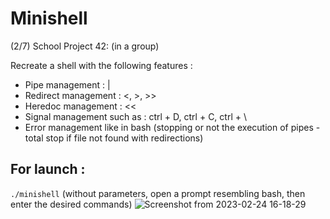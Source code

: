 # Minishell

(2/7) School Project 42: (in a group)

Recreate a shell with the following features :

- Pipe management : | 
- Redirect management : <, >, >>
- Heredoc management : <<
- Signal management such as : ctrl + D, ctrl + C, ctrl + \
- Error management like in bash (stopping or not the execution of pipes - total stop if file not found with redirections)

## For launch :

```./minishell``` (without parameters, open a prompt resembling bash, then enter the desired commands)
![Screenshot from 2023-02-24 16-18-29](https://user-images.githubusercontent.com/88725985/221216012-ff0c408e-3cc6-43f2-b397-db2bb7a4ee06.png)
